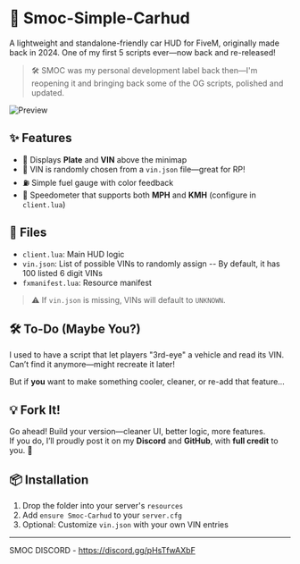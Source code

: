 # 🚗 Smoc-Simple-Carhud

A lightweight and standalone-friendly car HUD for FiveM, originally made back in 2024. One of my first 5 scripts ever—now back and re-released!

> 🛠️ SMOC was my personal development label back then—I'm reopening it and bringing back some of the OG scripts, polished and updated.


![Preview](https://media.discordapp.net/attachments/1376026259594940576/1378901214380425316/image.png?ex=683e4954&is=683cf7d4&hm=2e92db2a9f2ccc4e1ca7a9f8b46cb5a3a67a187e22fac7b1aecb3724c71ae4a2&=&format=webp&quality=lossless)

## ✨ Features

- 📍 Displays **Plate** and **VIN** above the minimap
- 🎲 VIN is randomly chosen from a `vin.json` file—great for RP!
- ⛽ Simple fuel gauge with color feedback
- 🧭 Speedometer that supports both **MPH** and **KMH** (configure in `client.lua`)

## 📁 Files

- `client.lua`: Main HUD logic
- `vin.json`: List of possible VINs to randomly assign -- By default, it has 100 listed 6 digit VINs 
- `fxmanifest.lua`: Resource manifest

> ⚠️ If `vin.json` is missing, VINs will default to `UNKNOWN`.

## 🛠️ To-Do (Maybe You?)

I used to have a script that let players "3rd-eye" a vehicle and read its VIN. Can’t find it anymore—might recreate it later!

But if **you** want to make something cooler, cleaner, or re-add that feature…

## 💡 Fork It!

Go ahead! Build your version—cleaner UI, better logic, more features.  
If you do, I’ll proudly post it on my **Discord** and **GitHub**, with **full credit** to you. 🙌

## 📦 Installation

1. Drop the folder into your server's `resources`
2. Add `ensure Smoc-Carhud` to your `server.cfg`
3. Optional: Customize `vin.json` with your own VIN entries

---
SMOC DISCORD - https://discord.gg/pHsTfwAXbF
